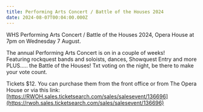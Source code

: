 ```yaml
---
title: Performing Arts Concert / Battle of the Houses 2024
date: 2024-08-07T00:04:00.000Z
---
```

WHS Performing Arts Concert / Battle of the Houses 2024, Opera House at 7pm on Wednesday 7 August.

The annual Performing Arts Concert is on in a couple of weeks!  
Featuring rockquest bands and soloists, dances, Showquest Entry and more PLUS..... the Battle of the Houses! Txt voting on the night, be there to make your vote count.  

Tickets $12. You can purchase them from the front office or from The Opera House or via this link:
[https://RWOH.sales.ticketsearch.com/sales/salesevent/136696](https://rwoh.sales.ticketsearch.com/sales/salesevent/136696)
